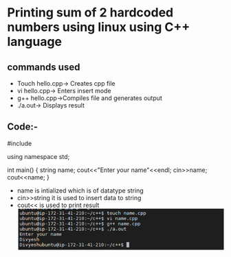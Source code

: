 # Printing sum of 2 hardcoded numbers using linux using C++ language
## commands used
* Touch hello.cpp-> Creates cpp file
* vi hello.cpp-> Enters insert mode
* g++ hello.cpp->Compiles file and generates output
* ./a.out-> Displays result

## Code:-
#include <iostream>

using namespace std;

int main()
{
   string name;
   cout<<"Enter your name"<<endl;
   cin>>name;
   cout<<name;
}
   

* name is intialized which is of datatype string
* cin>>string   it is used to insert data to string
* cout<< is used to print result
![](https://github.com/Divyesh-Kambli/pics/blob/master/name.png)